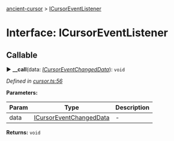 [ancient-cursor](../README.md) > [ICursorEventListener](../interfaces/icursoreventlistener.md)



# Interface: ICursorEventListener

## Callable
► **__call**(data: *[ICursorEventChangedData](icursoreventchangeddata.md)*): `void`



*Defined in [cursor.ts:56](https://github.com/AncientSouls/Cursor/blob/084d940/src/lib/cursor.ts#L56)*



**Parameters:**

| Param | Type | Description |
| ------ | ------ | ------ |
| data | [ICursorEventChangedData](icursoreventchangeddata.md)   |  - |





**Returns:** `void`





